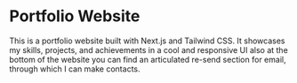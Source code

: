 # Portfolio Website

This is a portfolio website built with Next.js and Tailwind CSS. It showcases my skills, projects, and achievements in a cool and responsive UI also at the bottom of the website you can find an articulated re-send section for email, through which I can make contacts.



